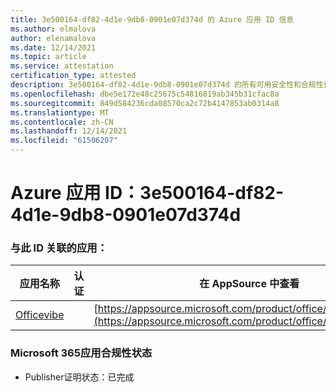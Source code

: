 ```yaml
---
title: 3e500164-df82-4d1e-9db8-0901e07d374d 的 Azure 应用 ID 信息
ms.author: elmalova
author: elenamalova
ms.date: 12/14/2021
ms.topic: article
ms.service: attestation
certification_type: attested
description: 3e500164-df82-4d1e-9db8-0901e07d374d 的所有可用安全性和合规性信息。
ms.openlocfilehash: dbe5e172e48c25675c54816819ab345b31cfac8a
ms.sourcegitcommit: 849d584236cda08570ca2c72b4147853ab0314a8
ms.translationtype: MT
ms.contentlocale: zh-CN
ms.lasthandoff: 12/14/2021
ms.locfileid: "61506207"
---
```

# <a name="azure-app-id-3e500164-df82-4d1e-9db8-0901e07d374d"></a>Azure 应用 ID：3e500164-df82-4d1e-9db8-0901e07d374d


### <a name="apps-associated-with-this-id"></a>与此 ID 关联的应用：
| **应用名称** | **认证** | **在 AppSource 中查看** |
|--------------|---------------|-----------------------|
| [Officevibe](https://docs.microsoft.com/microsoft-365-app-certification/forward/WA200002508) |  | [https://appsource.microsoft.com/product/office/WA200002508](https://appsource.microsoft.com/product/office/WA200002508) |

### <a name="microsoft-365-app-compliance-status"></a>Microsoft 365应用合规性状态
- Publisher证明状态：已完成
